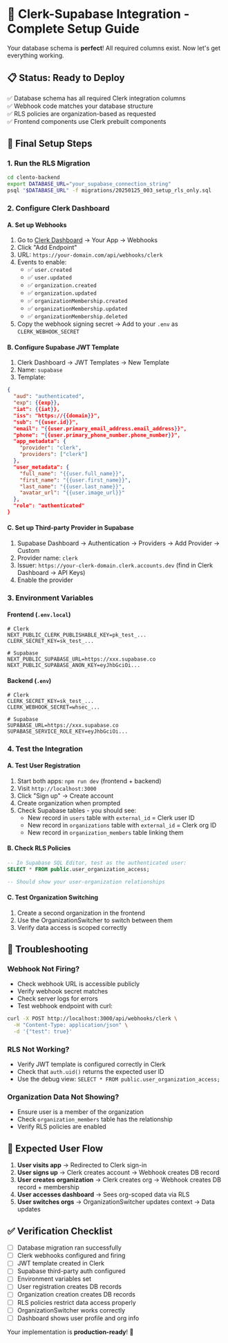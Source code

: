 # 🎉 Clerk-Supabase Integration - Complete Setup Guide

Your database schema is **perfect**! All required columns exist. Now let's get everything working.

## 📋 **Status: Ready to Deploy**

✅ Database schema has all required Clerk integration columns  
✅ Webhook code matches your database structure  
✅ RLS policies are organization-based as requested  
✅ Frontend components use Clerk prebuilt components  

## 🚀 **Final Setup Steps**

### **1. Run the RLS Migration**
```bash
cd clento-backend
export DATABASE_URL="your_supabase_connection_string"
psql "$DATABASE_URL" -f migrations/20250125_003_setup_rls_only.sql
```

### **2. Configure Clerk Dashboard**

#### **A. Set up Webhooks**
1. Go to [Clerk Dashboard](https://dashboard.clerk.com) → Your App → Webhooks
2. Click "Add Endpoint"
3. URL: `https://your-domain.com/api/webhooks/clerk`
4. Events to enable:
   - ✅ `user.created`
   - ✅ `user.updated`  
   - ✅ `organization.created`
   - ✅ `organization.updated`
   - ✅ `organizationMembership.created`
   - ✅ `organizationMembership.updated`
   - ✅ `organizationMembership.deleted`
5. Copy the webhook signing secret → Add to your `.env` as `CLERK_WEBHOOK_SECRET`

#### **B. Configure Supabase JWT Template**
1. Clerk Dashboard → JWT Templates → New Template
2. Name: `supabase`
3. Template:
```json
{
  "aud": "authenticated",
  "exp": {{exp}},
  "iat": {{iat}},
  "iss": "https://{{domain}}",
  "sub": "{{user.id}}",
  "email": "{{user.primary_email_address.email_address}}",
  "phone": "{{user.primary_phone_number.phone_number}}",
  "app_metadata": {
    "provider": "clerk",
    "providers": ["clerk"]
  },
  "user_metadata": {
    "full_name": "{{user.full_name}}",
    "first_name": "{{user.first_name}}",
    "last_name": "{{user.last_name}}",
    "avatar_url": "{{user.image_url}}"
  },
  "role": "authenticated"
}
```

#### **C. Set up Third-party Provider in Supabase**
1. Supabase Dashboard → Authentication → Providers → Add Provider → Custom
2. Provider name: `clerk`
3. Issuer: `https://your-clerk-domain.clerk.accounts.dev` (find in Clerk Dashboard → API Keys)
4. Enable the provider

### **3. Environment Variables**

#### **Frontend (`.env.local`)**
```env
# Clerk
NEXT_PUBLIC_CLERK_PUBLISHABLE_KEY=pk_test_...
CLERK_SECRET_KEY=sk_test_...

# Supabase  
NEXT_PUBLIC_SUPABASE_URL=https://xxx.supabase.co
NEXT_PUBLIC_SUPABASE_ANON_KEY=eyJhbGciOi...
```

#### **Backend (`.env`)**
```env
# Clerk
CLERK_SECRET_KEY=sk_test_...
CLERK_WEBHOOK_SECRET=whsec_...

# Supabase
SUPABASE_URL=https://xxx.supabase.co
SUPABASE_SERVICE_ROLE_KEY=eyJhbGciOi...
```

### **4. Test the Integration**

#### **A. Test User Registration**
1. Start both apps: `npm run dev` (frontend + backend)
2. Visit `http://localhost:3000`
3. Click "Sign up" → Create account
4. Create organization when prompted
5. Check Supabase tables - you should see:
   - New record in `users` table with `external_id` = Clerk user ID
   - New record in `organizations` table with `external_id` = Clerk org ID
   - New record in `organization_members` table linking them

#### **B. Check RLS Policies**
```sql
-- In Supabase SQL Editor, test as the authenticated user:
SELECT * FROM public.user_organization_access;

-- Should show your user-organization relationships
```

#### **C. Test Organization Switching**
1. Create a second organization in the frontend
2. Use the OrganizationSwitcher to switch between them
3. Verify data access is scoped correctly

## 🐛 **Troubleshooting**

### **Webhook Not Firing?**
- Check webhook URL is accessible publicly
- Verify webhook secret matches
- Check server logs for errors
- Test webhook endpoint with curl:
```bash
curl -X POST http://localhost:3000/api/webhooks/clerk \
  -H "Content-Type: application/json" \
  -d '{"test": true}'
```

### **RLS Not Working?**
- Verify JWT template is configured correctly in Clerk
- Check that `auth.uid()` returns the expected user ID
- Use the debug view: `SELECT * FROM public.user_organization_access;`

### **Organization Data Not Showing?**
- Ensure user is a member of the organization
- Check `organization_members` table has the relationship
- Verify RLS policies are enabled

## 🎯 **Expected User Flow**

1. **User visits app** → Redirected to Clerk sign-in
2. **User signs up** → Clerk creates account → Webhook creates DB record
3. **User creates organization** → Clerk creates org → Webhook creates DB record + membership
4. **User accesses dashboard** → Sees org-scoped data via RLS
5. **User switches orgs** → OrganizationSwitcher updates context → Data updates

## ✅ **Verification Checklist**

- [ ] Database migration ran successfully
- [ ] Clerk webhooks configured and firing
- [ ] JWT template created in Clerk
- [ ] Supabase third-party auth configured
- [ ] Environment variables set
- [ ] User registration creates DB records
- [ ] Organization creation creates DB records
- [ ] RLS policies restrict data access properly
- [ ] OrganizationSwitcher works correctly
- [ ] Dashboard shows user profile and org info

Your implementation is **production-ready**! 🚀
